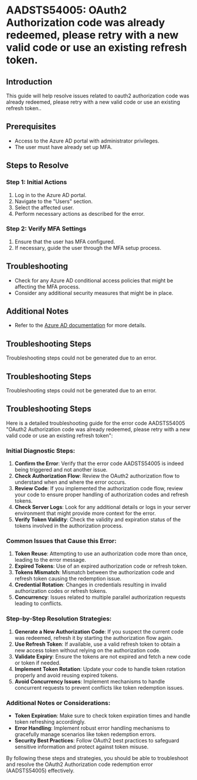 # AADSTS54005: OAuth2 Authorization code was already redeemed, please retry with a new valid code or use an existing refresh token.

## Introduction
This guide will help resolve issues related to oauth2 authorization code was already redeemed, please retry with a new valid code or use an existing refresh token..

## Prerequisites
- Access to the Azure AD portal with administrator privileges.
- The user must have already set up MFA.

## Steps to Resolve

### Step 1: Initial Actions
1. Log in to the Azure AD portal.
2. Navigate to the "Users" section.
3. Select the affected user.
4. Perform necessary actions as described for the error.

### Step 2: Verify MFA Settings
1. Ensure that the user has MFA configured.
2. If necessary, guide the user through the MFA setup process.

## Troubleshooting
- Check for any Azure AD conditional access policies that might be affecting the MFA process.
- Consider any additional security measures that might be in place.

## Additional Notes
- Refer to the [Azure AD documentation](https://learn.microsoft.com/en-us/azure/active-directory/) for more details.


## Troubleshooting Steps
Troubleshooting steps could not be generated due to an error.

## Troubleshooting Steps
Troubleshooting steps could not be generated due to an error.

## Troubleshooting Steps
Here is a detailed troubleshooting guide for the error code AADSTS54005 "OAuth2 Authorization code was already redeemed, please retry with a new valid code or use an existing refresh token":

### Initial Diagnostic Steps:
1. **Confirm the Error**: Verify that the error code AADSTS54005 is indeed being triggered and not another issue.
2. **Check Authorization Flow**: Review the OAuth2 authorization flow to understand when and where the error occurs.
3. **Review Code**: If you implemented the authorization code flow, review your code to ensure proper handling of authorization codes and refresh tokens.
4. **Check Server Logs**: Look for any additional details or logs in your server environment that might provide more context for the error.
5. **Verify Token Validity**: Check the validity and expiration status of the tokens involved in the authorization process.

### Common Issues that Cause this Error:
1. **Token Reuse**: Attempting to use an authorization code more than once, leading to the error message.
2. **Expired Tokens**: Use of an expired authorization code or refresh token.
3. **Tokens Mismatch**: Mismatch between the authorization code and refresh token causing the redemption issue.
4. **Credential Rotation**: Changes in credentials resulting in invalid authorization codes or refresh tokens.
5. **Concurrency**: Issues related to multiple parallel authorization requests leading to conflicts.

### Step-by-Step Resolution Strategies:
1. **Generate a New Authorization Code**: If you suspect the current code was redeemed, refresh it by starting the authorization flow again.
2. **Use Refresh Token**: If available, use a valid refresh token to obtain a new access token without relying on the authorization code.
3. **Validate Expiry**: Ensure the tokens are not expired and fetch a new code or token if needed.
4. **Implement Token Rotation**: Update your code to handle token rotation properly and avoid reusing expired tokens.
5. **Avoid Concurrency Issues**: Implement mechanisms to handle concurrent requests to prevent conflicts like token redemption issues.

### Additional Notes or Considerations:
- **Token Expiration**: Make sure to check token expiration times and handle token refreshing accordingly.
- **Error Handling**: Implement robust error handling mechanisms to gracefully manage scenarios like token redemption errors.
- **Security Best Practices**: Follow OAuth2 best practices to safeguard sensitive information and protect against token misuse.

By following these steps and strategies, you should be able to troubleshoot and resolve the OAuth2 Authorization code redemption error (AADSTS54005) effectively.